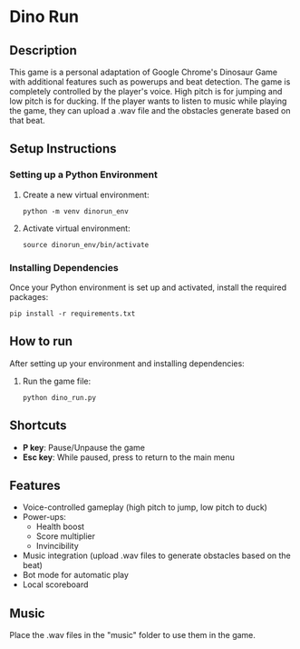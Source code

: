 # Dino Run

## Description

This game is a personal adaptation of Google Chrome's Dinosaur Game with additional features such as powerups and beat detection. The game is completely controlled by the player's voice. High pitch is for jumping and low pitch is for ducking. If the player wants to listen to music while playing the game, they can upload a .wav file and the obstacles generate based on that beat.

## Setup Instructions

### Setting up a Python Environment

1. Create a new virtual environment:

   ```
   python -m venv dinorun_env
   ```

2. Activate virtual environment:

   ```
   source dinorun_env/bin/activate
   ```

### Installing Dependencies

Once your Python environment is set up and activated, install the required packages:

```
pip install -r requirements.txt
```

## How to run

After setting up your environment and installing dependencies:

1. Run the game file:
   ```
   python dino_run.py
   ```

## Shortcuts

- **P key**: Pause/Unpause the game
- **Esc key**: While paused, press to return to the main menu

## Features

- Voice-controlled gameplay (high pitch to jump, low pitch to duck)
- Power-ups:
  - Health boost
  - Score multiplier
  - Invincibility
- Music integration (upload .wav files to generate obstacles based on the beat)
- Bot mode for automatic play
- Local scoreboard

## Music

Place the .wav files in the "music" folder to use them in the game.
